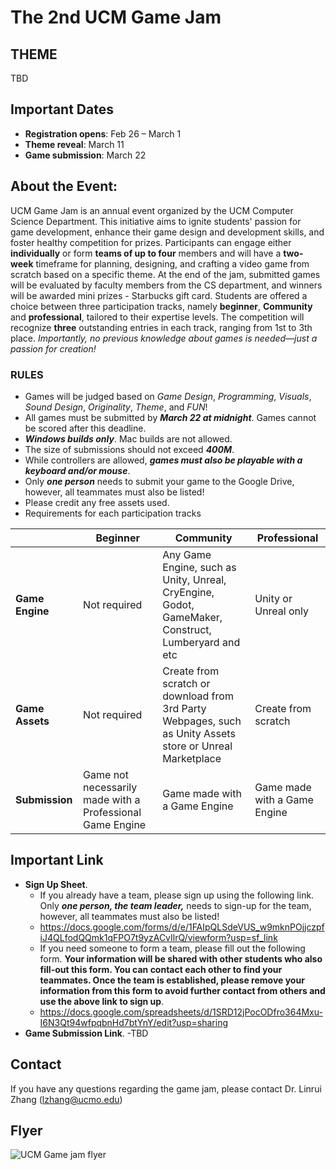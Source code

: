 # The 2nd UCM Game Jam
## THEME
TBD
## Important Dates
+ **Registration opens**: Feb 26 – March 1
+ **Theme reveal**: March 11
+ **Game submission**: March 22
## About the Event:
UCM Game Jam is an annual event organized by the UCM Computer Science Department. This initiative aims to ignite students' passion for game development, enhance their game design and development skills, and foster healthy competition for prizes. Participants can engage either **individually** or form **teams of up to four** members and will have a **two-week** timeframe for planning, designing, and crafting a video game from scratch based on a specific theme. At the end of the jam, submitted games will be evaluated by faculty members from the CS department, and winners will be awarded mini prizes - Starbucks gift card. Students are offered a choice between three participation tracks, namely **beginner**, **Community** and **professional**, tailored to their expertise levels. The competition will recognize **three** outstanding entries in each track, ranging from 1st to 3th place. *Importantly, no previous knowledge about games is needed—just a passion for creation!*
### RULES
+ Games will be judged based on *Game Design*, *Programming*, *Visuals*, *Sound Design*, *Originality*, *Theme*, and *FUN*!
+ All games must be submitted by ***March 22 at midnight***. Games cannot be scored after this deadline.
+ ***Windows builds only***. Mac builds are not allowed. 
+ The size of submissions should not exceed ***400M***.
+ While controllers are allowed, ***games must also be playable with a keyboard and/or mouse***.
+ Only ***one person*** needs to submit your game to the Google Drive, however, all teammates must also be listed!
+ Please credit any free assets used.
+ Requirements for each participation tracks

|               | Beginner      | Community | Professional |
| ------------- | ------------- |-----------|-------------|
|**Game Engine**| Not required  |Any Game Engine, such as Unity, Unreal, CryEngine, Godot, GameMaker, Construct, Lumberyard and etc|Unity or Unreal only|
|**Game Assets**| Not required  |Create from scratch or download from 3rd Party Webpages, such as Unity Assets store or Unreal Marketplace|Create from scratch|
|**Submission** | Game not necessarily made with a Professional Game Engine |	Game made with a Game Engine|	Game made with a Game Engine|

## Important Link
+ **Sign Up Sheet**.
  - If you already have a team, please sign up using the following link. Only ***one person, the team leader,*** needs to sign-up for the team, however, all teammates must also be listed!
  - https://docs.google.com/forms/d/e/1FAIpQLSdeVUS_w9mknPOjjczpfiJ4QLfodQQmk1qFPO7t9yzACvIlrQ/viewform?usp=sf_link
  - If you need someone to form a team, please fill out the following form. **Your information will be shared with other students who also fill-out this form. You can contact each other to find your teammates. Once the team is established, please remove your information from this form to avoid further contact from others and use the above link to sign up**.
  - https://docs.google.com/spreadsheets/d/1SRD12jPocODfro364Mxu-I6N3Qt94wfpqbnHd7btYnY/edit?usp=sharing
+ **Game Submission Link**.
    -TBD
## Contact
If you have any questions regarding the game jam, please contact Dr. Linrui Zhang (lzhang@ucmo.edu)
## Flyer
![UCM Game jam flyer](https://github.com/linruizhangucm/2ndUCMGameJam/assets/159723474/fc2de621-b5ac-4e98-a56e-91c1dc5c76c2)
